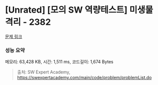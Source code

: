 # [Unrated] [모의 SW 역량테스트] 미생물 격리 - 2382 

[문제 링크](https://swexpertacademy.com/main/code/problem/problemDetail.do?contestProbId=AV597vbqAH0DFAVl) 

### 성능 요약

메모리: 63,428 KB, 시간: 1,511 ms, 코드길이: 1,674 Bytes



> 출처: SW Expert Academy, https://swexpertacademy.com/main/code/problem/problemList.do